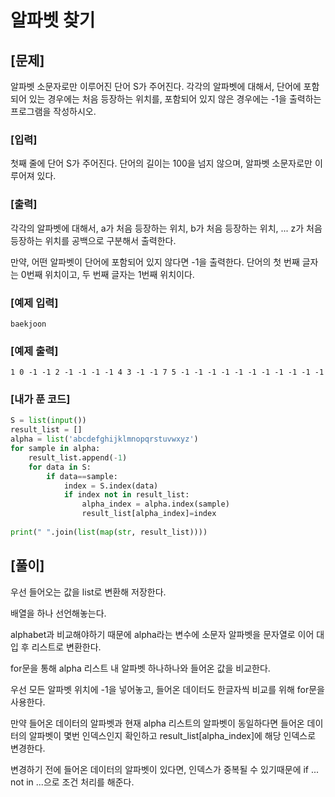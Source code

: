 # 알파벳 찾기



## [문제]

알파벳 소문자로만 이루어진 단어 S가 주어진다. 각각의 알파벳에 대해서, 단어에 포함되어 있는 경우에는 처음 등장하는 위치를, 포함되어 있지 않은 경우에는 -1을 출력하는 프로그램을 작성하시오.



### [입력]

첫째 줄에 단어 S가 주어진다. 단어의 길이는 100을 넘지 않으며, 알파벳 소문자로만 이루어져 있다.



### [출력]

각각의 알파벳에 대해서, a가 처음 등장하는 위치, b가 처음 등장하는 위치, ... z가 처음 등장하는 위치를 공백으로 구분해서 출력한다.

만약, 어떤 알파벳이 단어에 포함되어 있지 않다면 -1을 출력한다. 단어의 첫 번째 글자는 0번째 위치이고, 두 번째 글자는 1번째 위치이다.



### [예제 입력]

```
baekjoon
```



### [예제 출력]

```
1 0 -1 -1 2 -1 -1 -1 -1 4 3 -1 -1 7 5 -1 -1 -1 -1 -1 -1 -1 -1 -1 -1 -1
```



### [내가 푼 코드]

```python
S = list(input())
result_list = []
alpha = list('abcdefghijklmnopqrstuvwxyz')
for sample in alpha:
    result_list.append(-1)
    for data in S:
        if data==sample:
            index = S.index(data)
            if index not in result_list:
                alpha_index = alpha.index(sample)
                result_list[alpha_index]=index
                
print(" ".join(list(map(str, result_list))))
```



## [풀이]

우선 들어오는 값을 list로 변환해 저장한다.

배열을 하나 선언해놓는다.

alphabet과 비교해야하기 때문에 alpha라는 변수에 소문자 알파벳을 문자열로 이어 대입 후 리스트로 변환한다.

for문을 통해 alpha 리스트 내 알파벳 하나하나와 들어온 값을 비교한다.

우선 모든 알파벳 위치에 -1을 넣어놓고, 들어온 데이터도 한글자씩 비교를 위해 for문을 사용한다.

만약 들어온 데이터의 알파벳과 현재 alpha 리스트의 알파벳이 동일하다면 들어온 데이터의 알파벳이 몇번 인덱스인지 확인하고 result_list[alpha_index]에 해당 인덱스로 변경한다. 

변경하기 전에 들어온 데이터의 알파벳이 있다면, 인덱스가 중복될 수 있기때문에 if ... not in ...으로 조건 처리를 해준다.